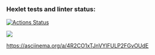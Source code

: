 ### Hexlet tests and linter status:
[![Actions Status](https://github.com/Rodgare/php-project-45/actions/workflows/hexlet-check.yml/badge.svg)](https://github.com/Rodgare/php-project-45/actions)

<a href="https://codeclimate.com/github/Rodgare/php-project-45/maintainability"><img src="https://api.codeclimate.com/v1/badges/3a2fa47ad64520c1e7fd/maintainability" /></a>

https://asciinema.org/a/4R2CO1xTJnVYlFULP2FGvOUdE